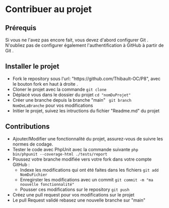 <h1>Contribuer au projet</h1>

<h2>Prérequis</h2>
<p>Si vous ne l'avez pas encore fait, vous devez d'abord configurer Git . N'oubliez pas de configurer également l'authentification à GitHub à partir de Git .</p>

<h2>Installer le projet</h2>

<ul>
<li>Fork le repository sous l'url: "https://github.com/Thibault-OC/P8", avec le bouton fork en haut à droite .</li>
<li>Cloner le projet avec la commande <code>git clone</code></li>
<li>Déplacé vous dans le dossier du projet <code>cd "nomDuProjet"</code></li>
<li>Créer une branche  depuis la branche "main" <code> git branch NomDeLaBranche</code> pour vos modifications</li>
<li>Initier le projet, suivez les intructions du fichier "Readme.md" du projet</li>
</ul>

<h2>Contributions</h2>
<ul>
<li>Ajouter/Modifier une fonctionnalité du projet, assurez-vous de suivre les normes de codage.</li>
<li>Tester le code avec PhpUnit avec la commande suivante <code>php bin/phpunit --coverage-html ./tests/report</code></li>
<li>Poussez votre branche modifiée vers votre fork dans votre compte GitHub : 
    <ul>
        <li>Indexe les modifications qui ont été faites dans les fichiers <code>git add NomDuFichier</code></li>
        <li>Enregirster les modifications avec un commit <code>git commit -m "ma nouvelle fonctionnalité"</code></li>
        <li>Pousser ces modifications sur le repository <code>git push</code></li>
    </ul>
</li>
<li>Créez une pull request pour vos modifications sur le projet</li>
<li>Le pull Request validé rebasez une nouvelle branche sur "main"</li>
</ul>